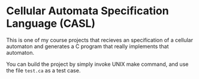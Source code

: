 # Cellular Automata Specification Language (CASL)

This is one of my course projects that recieves an specification of a cellular automaton and generates
a C program that really implements that automaton.

You can build the project by simply invoke UNIX make command, and use the file ```test.ca``` as a test
case.